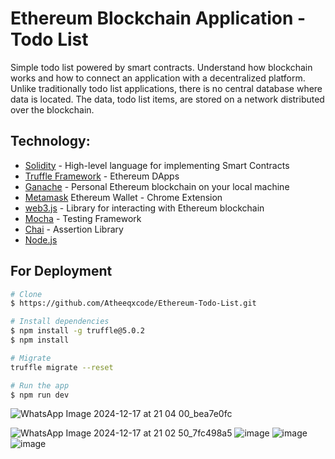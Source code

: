 # Ethereum Blockchain Application - Todo List

Simple todo list powered by smart contracts. Understand how blockchain works and how to connect an application with a decentralized platform. Unlike traditionally todo list applications, there is no central database where data is located. The data, todo list items, are stored on a network distributed over the blockchain.

## Technology:
* [Solidity](https://docs.soliditylang.org/en/v0.5.3/) - High-level language for implementing Smart Contracts 
* [Truffle Framework](https://www.trufflesuite.com/truffle) - Ethereum DApps 
* [Ganache](https://www.trufflesuite.com/ganache) - Personal Ethereum blockchain on your local machine
* [Metamask](https://metamask.io/) Ethereum Wallet - Chrome Extension 
* [web3.js](https://web3js.readthedocs.io/en/v1.3.4/) - Library for interacting with Ethereum blockchain
* [Mocha](https://mochajs.org/) - Testing Framework
* [Chai](https://www.chaijs.com/) - Assertion Library 
* [Node.js](https://nodejs.org/en/)

## For Deployment 
```bash
# Clone 
$ https://github.com/Atheeqxcode/Ethereum-Todo-List.git

# Install dependencies 
$ npm install -g truffle@5.0.2
$ npm install

# Migrate 
truffle migrate --reset

# Run the app
$ npm run dev
```

![WhatsApp Image 2024-12-17 at 21 04 00_bea7e0fc](https://github.com/user-attachments/assets/aeb2e2ad-3fef-4b11-9da8-714e814b17e1)

![WhatsApp Image 2024-12-17 at 21 02 50_7fc498a5](https://github.com/user-attachments/assets/fd958eca-287b-406e-a52e-595a061c4695)
![image](https://github.com/user-attachments/assets/1cf7f3c5-68d9-4b08-9d7c-11aefdfaccbb)
![image](https://github.com/user-attachments/assets/42ef2649-08fa-49a0-afff-548c0234124b)
![image](https://github.com/user-attachments/assets/3ecb6b18-7db9-4ae5-a049-24bbdc759243)
